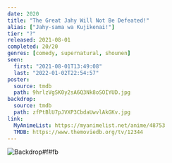 ```yaml
---
date: 2020
title: "The Great Jahy Will Not Be Defeated!"
alias: ["Jahy-sama wa Kujikenai!"]
tier: "?"
released: 2021-08-01
completed: 20/20
genres: [comedy, supernatural, shounen]
seen:
  first: "2021-08-01T13:49:08"
  last: "2022-01-02T22:54:57"
poster:
  source: tmdb
  path: 9hrlzVgSK0y2sA6Q3Nk8oSOIYUD.jpg
backdrop:
  source: tmdb
  path: zfPtBlU7pJVXP3CbdaUwvlAkGKv.jpg
link:
  MyAnimeList: https://myanimelist.net/anime/48753
  TMDB: https://www.themoviedb.org/tv/12344
---
```


![Backdrop#f#fb](https://image.tmdb.org/t/p/w1280/clsLGcG4OWy1FMywOS0yUXWLWVE.jpg "Source: TMDB")
